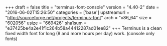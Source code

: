 +++
draft = false
title = "terminus-font-console"
version = "4.40-2"
date = "2016-06-02T15:26:50"
categories = ['base']
upstreamurl = "http://sourceforge.net/projects/terminus-font"
arch = "x86_64"
size = "602056"
usize = "669426"
sha1sum = "e37425be4a2e41f1c264b58a44412287ad01ee82"
+++
Terminus is a clean fixed width font for long (8 and more hours per day) work. (console only fonts)